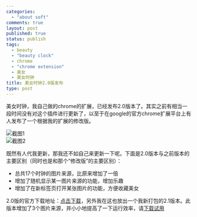 ```yaml
--- 
categories: 
  - "about soft"
comments: true
layout: post
published: true
status: publish
tags: 
  - beauty
  - "beauty clock"
  - chrome
  - "chrome extension"
  - 美女
  - 美女时钟
title: 美女时钟2.0版发布
type: post
---
```

美女时钟，我自己做的chrome的扩展，已经发布2.0版本了。其实之前有相当一段时间没有对这个插件进行更新了，以至于在google的官方chrome扩展平台上有人发布了一个根据我的扩展的修改版。  

<img style="display: block; float: none; margin-left: auto; margin-right: auto" title="截图1" alt="截图1" src="http://public.bay.livefilestore.com/y1p7Lx5Y7zlbaEM0BTJI_OGWVSP1BgSXLWm13Sy4r1zizvbt6hln6qd0IaUPEEi9_lLJ8w1R4bYxzY-Be4iXNvShg">

<img style="display: block; float: none; margin-left: auto; margin-right: auto" title="截图2" alt="截图2" src="http://public.bay.livefilestore.com/y1p7Lx5Y7zlbaEVpNb8MaXf9JHQCnZc63yEMXtLiU5ik0-6d5zvannk-K8c6leOt4K2A1WfmNAu-rnC8onTpT842w">

既然有人代我更新，那我还不如自己来更新一下呢。下面是2.0版本与之前版本的主要区别（同时也是和那个“修改版”的主要区别）：  
- 总共17个时钟的图片来源，比原来增加了一倍 
- 增加了随机显示某一图片来源的功能，增加乐趣 
- 增加了在新标签页打开某张图片的功能，方便收藏美女 

2.0版的官方下载地址：<a href="https://chrome.google.com/extensions/detail/fijdgigplbokgckhibmiejoeagkdpcki" target="_blank">点击下载</a>，另外我在这也放出一个我新打包的2.1版本。此版本增加了3个图片来源，并小小地提高了一下运行效率，请<a href="http://cid-b7436849503da4de.skydrive.live.com/redir.aspx?page=self&resId=B7436849503DA4DE!881" target="_blank">下载试用</a>
